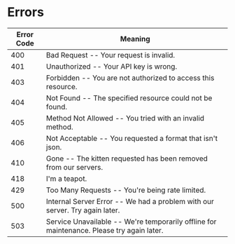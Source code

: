 # Errors

Error Code | Meaning
---------- | -------
400 | Bad Request -- Your request is invalid.
401 | Unauthorized -- Your API key is wrong.
403 | Forbidden -- You are not authorized to access this resource.
404 | Not Found -- The specified resource could not be found.
405 | Method Not Allowed -- You tried with an invalid method.
406 | Not Acceptable -- You requested a format that isn't json.
410 | Gone -- The kitten requested has been removed from our servers.
418 | I'm a teapot.
429 | Too Many Requests -- You're being rate limited.
500 | Internal Server Error -- We had a problem with our server. Try again later.
503 | Service Unavailable -- We're temporarily offline for maintenance. Please try again later.
